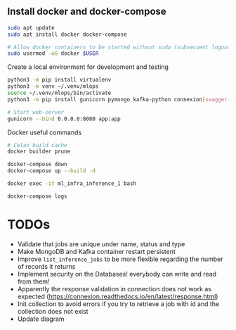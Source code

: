 ## Install docker and docker-compose
```sh
sudo apt update
sudo apt install docker docker-compose

# Allow docker containers to be started without sudo (subsecuent logout and login needed)
sudo usermod -aG docker $USER
```

Create a local environment for development and testing
```sh
python3 -m pip install virtualenv
python3 -m venv ~/.venv/mlops
source ~/.venv/mlops/bin/activate
python3 -m pip install gunicorn pymongo kafka-python connexion[swagger-ui]

# Start web-server
gunicorn --bind 0.0.0.0:8080 app:app
```

Docker useful commands
```sh
# Celan build cache
docker builder prune

docker-compose down
docker-compose up --build -d

docker exec -it ml_infra_inference_1 bash

docker-compose logs
```



# TODOs
* Validate that jobs are unique under name, status and type
* Make MongoDB and Kafka container restart persistent
* Improve `list_inference_jobs` to be more flexible regarding the number of records it returns 
* Implement security on the Databases! everybody can write and read from them!
* Apparently the response validation in connection does not work as expected (https://connexion.readthedocs.io/en/latest/response.html)
* Init collection to avoid errors if you try to retrieve a job with id and the collection does not exist
* Update diagram